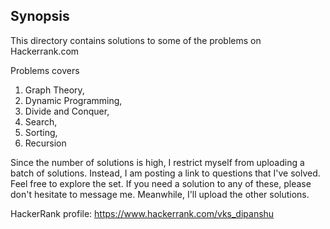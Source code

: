 ## Synopsis

This directory contains solutions to some of the problems on Hackerrank.com

Problems covers 
1. Graph Theory, 
2. Dynamic Programming, 
3. Divide and Conquer, 
4. Search, 
5. Sorting, 
6. Recursion

Since the number of solutions is high, I restrict myself from uploading a batch of solutions. Instead, I am posting a link to questions that I've solved. Feel free to explore the set. If you need a solution to any of these, please don't hesitate to message me. 
Meanwhile, I'll upload the other solutions.

HackerRank profile: https://www.hackerrank.com/vks_dipanshu
